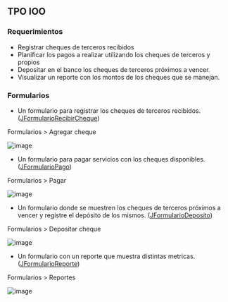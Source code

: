 ## TPO IOO


### Requerimientos

- Registrar cheques de terceros recibidos
- Planificar los pagos a realizar utilizando los cheques de terceros y propios
- Depositar en el banco los cheques de terceros próximos a vencer.
- Visualizar un reporte con los montos de los cheques que se manejan.


### Formularios
- Un formulario para registrar los cheques  de terceros recibidos. ([JFormularioRecibirCheque](https://github.com/gdepina/PayAdmin/blob/d2891c60268dd3ec88c7eac3f810612ae8ae5b8d/src/uade/ioo/vista/formulario/JFormularioRecibirCheque.java))

Formularios > Agregar cheque

![image](https://user-images.githubusercontent.com/14336357/33242915-b515a500-d2ba-11e7-84e2-7edc821037ea.png)

- Un formulario para pagar servicios con los cheques disponibles. ([JFormularioPago](https://github.com/gdepina/PayAdmin/blob/d2891c60268dd3ec88c7eac3f810612ae8ae5b8d/src/uade/ioo/vista/formulario/JFormularioPago.java))

Formularios > Pagar

![image](https://user-images.githubusercontent.com/14336357/33242937-0cdd73f8-d2bb-11e7-9b28-81e1b15efd64.png)

- Un formulario donde se muestren los cheques de terceros próximos a vencer y registre el depósito de los mismos. ([JFormularioDeposito](https://github.com/gdepina/PayAdmin/blob/d2891c60268dd3ec88c7eac3f810612ae8ae5b8d/src/uade/ioo/vista/formulario/JFormularioDeposito.java)) 

Formularios > Depositar cheque

![image](https://user-images.githubusercontent.com/14336357/33242926-ded66cb2-d2ba-11e7-8e1d-e4ec63b8600a.png)

- Un formulario con un reporte que muestra distintas metricas. ([JFormularioReporte](https://github.com/gdepina/PayAdmin/blob/d2891c60268dd3ec88c7eac3f810612ae8ae5b8d/src/uade/ioo/vista/formulario/JFormularioReporte.java))

Formularios > Reportes

![image](https://user-images.githubusercontent.com/14336357/33242941-1e70ec3a-d2bb-11e7-9666-d04fec7345b4.png)






